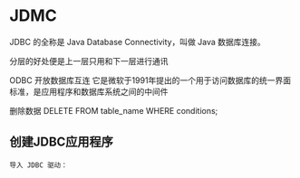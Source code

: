 # JDMC

JDBC 的全称是 Java Database Connectivity，叫做 Java 数据库连接。

分层的好处便是上一层只用和下一层进行通讯

ODBC 开放数据库互连 它是微软于1991年提出的一个用于访问数据库的统一界面标准，是应用程序和数据库系统之间的中间件

删除数据
      DELETE FROM table_name WHERE conditions;
      
## 创建JDBC应用程序 

    导入 JDBC 驱动：
